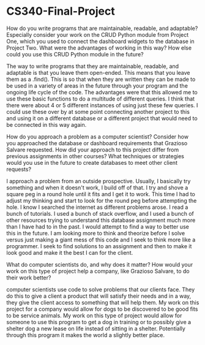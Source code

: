 # CS340-Final-Project

How do you write programs that are maintainable, readable, and adaptable? Especially consider your work on the CRUD Python module from Project One, which you used to connect the dashboard widgets to the database in Project Two. What were the advantages of working in this way? How else could you use this CRUD Python module in the future?

  The way to write programs that they are maintainable, readable, and adaptable is that you leave them open-ended. This means that you leave them as a .find(). This is so that when they are written they can be made to be used in a variety of areas in the future through your program and the ongoing life cycle of the code.  The advantages were that this allowed me to use these basic functions to do a multitude of different queries. I think that there were about 4 or 5 different instances of using just these few queries.  I could use these over by at some point connecting another project to this and using it on a different database or a different project that would need to be connected in this way again.

How do you approach a problem as a computer scientist? Consider how you approached the database or dashboard requirements that Grazioso Salvare requested. How did your approach to this project differ from previous assignments in other courses? What techniques or strategies would you use in the future to create databases to meet other client requests?

  I approach a problem from an outside prospective. Usually, I basically try something and when it doesn't work, I build off of that. I try and shove a square peg in a round hole until it fits and I get it to work. This time I had to adjust my thinking and start to look for the round peg before attempting the hole. I know I searched the internet as different problems arose. I read a bunch of tutorials. I used a bunch of stack overflow, and I used a bunch of other resources trying to understand this database assignment much more than I have had to in the past. I would attempt to find a way to better use this in the future. I am looking more to think and theorize before I solve versus just making a giant mess of this code and I seek to think more like a programmer. I seek to find solutions to an assignment and then to make it look good and make it the best I can for the client.

What do computer scientists do, and why does it matter? How would your work on this type of project help a company, like Grazioso Salvare, to do their work better?

computer scientists use code to solve problems that our clients face. They do this to give a client a product that will satisfy their needs and in a way, they give the client access to something that will help them. My work on this project for a company would allow for dogs to be discovered to be good fits to be service animals. My work on this type of project would allow for someone to use this program to get a dog in training or to possibly give a shelter dog a new lease on life instead of sitting in a shelter. Potentially through this program it makes the world a slightly better place.
